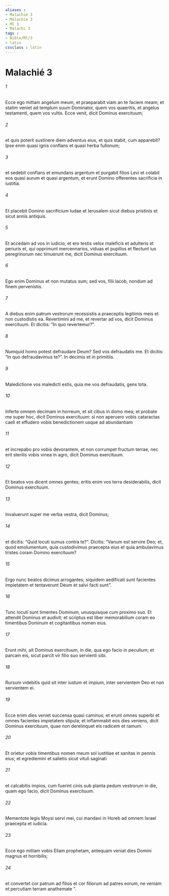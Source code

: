 ```yaml
---
aliases : 
- Malachié 3
- Malachie 3
- Ml 3
- Malachi 3
tags : 
- Bible/Ml/3
- latin
cssclass : latin
---
```


# Malachié 3

###### 1
Ecce ego mittam angelum meum, et praeparabit viam an te faciem meam; et statim veniet ad templum suum Dominator, quem vos quaeritis, et angelus testamenti, quem vos vultis. Ecce venit, dicit Dominus exercituum; 
###### 2
et quis poterit sustinere diem adventus eius, et quis stabit, cum apparebit? Ipse enim quasi ignis conflans et quasi herba fullonum; 
###### 3
et sedebit conflans et emundans argentum et purgabit filios Levi et colabit eos quasi aurum et quasi argentum, et erunt Domino offerentes sacrificia in iustitia. 
###### 4
Et placebit Domino sacrificium Iudae et Ierusalem sicut diebus pristinis et sicut annis antiquis. 
###### 5
Et accedam ad vos in iudicio; et ero testis velox maleficis et adulteris et periuris et, qui opprimunt mercennarios, viduas et pupillos et flectunt ius peregrinorum nec timuerunt me, dicit Dominus exercituum.
###### 6
Ego enim Dominus et non mutatus sum; sed vos, filii lacob, nondum ad finem pervenistis.
###### 7
A diebus enim patrum vestrorum recessistis a praeceptis legitimis meis et non custodistis ea. Revertimini ad me, et revertar ad vos, dicit Dominus exercituum. Et dicitis: “In quo revertemur?”.
###### 8
Numquid homo potest defraudare Deum? Sed vos defraudatis me. Et dicitis: “In quo defraudavimus te?”. In decimis et in primitiis.
###### 9
Maledictione vos maledicti estis, quia me vos defraudatis, gens tota.
###### 10
Inferte omnem decimam in horreum, et sit cibus in domo mea; et probate me super hoc, dicit Dominus exercituum: si non aperuero vobis cataractas caeli et effudero vobis benedictionem usque ad abundantiam
###### 11
et increpabo pro vobis devorantem, et non corrumpet fructum terrae, nec erit sterilis vobis vinea in agro, dicit Dominus exercituum.
###### 12
Et beatos vos dicent omnes gentes; eritis enim vos terra desiderabilis, dicit Dominus exercituum.
###### 13
Invaluerunt super me verba vestra, dicit Dominus; 
###### 14
et dicitis: “Quid locuti sumus contra te?”. Dicitis: “Vanum est servire Deo; et, quod emolumentum, quia custodivimus praecepta eius et quia ambulavimus tristes coram Domino exercituum? 
###### 15
Ergo nunc beatos dicimus arrogantes; siquidem aedificati sunt facientes impietatem et tentaverunt Deum et salvi facti sunt”. 
###### 16
Tunc locuti sunt timentes Dominum, unusquisque cum proximo suo. Et attendit Dominus et audivit; et scriptus est liber memorabilium coram eo timentibus Dominum et cogitantibus nomen eius. 
###### 17
Erunt mihi, ait Dominus exercituum, in die, qua ego facio in peculium; et parcam eis, sicut parcit vir filio suo servienti sibi. 
###### 18
Rursum videbitis quid sit inter iustum et impium, inter servientem Deo et non servientem ei.
###### 19
Ecce enim dies veniet succensa quasi caminus; et erunt omnes superbi et omnes facientes impietatem stipula; et inflammabit eos dies veniens, dicit Dominus exercituum, quae non derelinquet eis radicem et ramum. 
###### 20
Et orietur vobis timentibus nomen meum sol iustitiae et sanitas in pennis eius; et egrediemini et salietis sicut vituli saginati 
###### 21
et calcabitis impios, cum fuerint cinis sub planta pedum vestrorum in die, quam ego facio, dicit Dominus exercituum.
###### 22
Mementote legis Moysi servi mei, cui mandavi in Horeb ad omnem Israel praecepta et iudicia.
###### 23
Ecce ego mittam vobis Eliam prophetam, antequam veniat dies Domini magnus et horribilis;
###### 24
et convertet cor patrum ad filios et cor filiorum ad patres eorum, ne veniam et percutiam terram anathemate ”.
